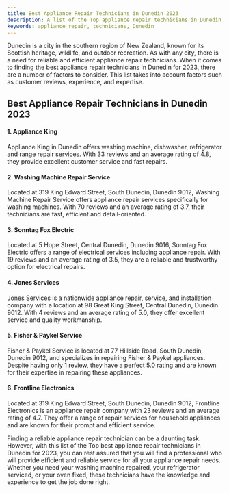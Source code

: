 ```yaml
---
title: Best Appliance Repair Technicians in Dunedin 2023
description: A list of the Top appliance repair technicians in Dunedin for 2023.
keywords: appliance repair, technicians, Dunedin
---
```


Dunedin is a city in the southern region of New Zealand, known for its Scottish heritage, wildlife, and outdoor recreation. As with any city, there is a need for reliable and efficient appliance repair technicians. When it comes to finding the best appliance repair technicians in Dunedin for 2023, there are a number of factors to consider. This list takes into account factors such as customer reviews, experience, and expertise.

## Best Appliance Repair Technicians in Dunedin 2023

#### 1. Appliance King
Appliance King in Dunedin offers washing machine, dishwasher, refrigerator and range repair services. With 33 reviews and an average rating of 4.8, they provide excellent customer service and fast repairs.

#### 2. Washing Machine Repair Service
Located at 319 King Edward Street, South Dunedin, Dunedin 9012, Washing Machine Repair Service offers appliance repair services specifically for washing machines. With 70 reviews and an average rating of 3.7, their technicians are fast, efficient and detail-oriented.

#### 3. Sonntag Fox Electric
Located at 5 Hope Street, Central Dunedin, Dunedin 9016, Sonntag Fox Electric offers a range of electrical services including appliance repair. With 19 reviews and an average rating of 3.5, they are a reliable and trustworthy option for electrical repairs.

#### 4. Jones Services
Jones Services is a nationwide appliance repair, service, and installation company with a location at 98 Great King Street, Central Dunedin, Dunedin 9012. With 4 reviews and an average rating of 5.0, they offer excellent service and quality workmanship.

#### 5. Fisher & Paykel Service
Fisher & Paykel Service is located at 77 Hillside Road, South Dunedin, Dunedin 9012, and specializes in repairing Fisher & Paykel appliances. Despite having only 1 review, they have a perfect 5.0 rating and are known for their expertise in repairing these appliances.

#### 6. Frontline Electronics
Located at 319 King Edward Street, South Dunedin, Dunedin 9012, Frontline Electronics is an appliance repair company with 23 reviews and an average rating of 4.7. They offer a range of repair services for household appliances and are known for their prompt and efficient service.

Finding a reliable appliance repair technician can be a daunting task. However, with this list of the Top best appliance repair technicians in Dunedin for 2023, you can rest assured that you will find a professional who will provide efficient and reliable service for all your appliance repair needs. Whether you need your washing machine repaired, your refrigerator serviced, or your oven fixed, these technicians have the knowledge and experience to get the job done right.
